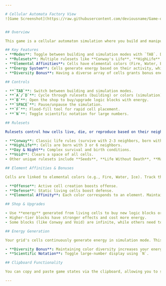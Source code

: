 ```yaml
---

# Cellular Automata Factory View
![Game Screenshot](https://raw.githubusercontent.com/deviousname/Game-of-Life-Factory/main/feedback.png)


## Overview

This game is a cellular automaton simulation where you build and manipulate grids of cells governed by different rulesets. Players can switch between **building** and **simulation** modes, modify rulesets, manage a logic block inventory, generate energy, and unlock upgrades. Cell diversity and elemental affinities unlock powerful bonuses, making strategic design crucial.

## Key Features
- **Modes**: Toggle between building and simulation modes with `TAB`. Design in **building mode**, and see cells come to life in **simulation mode**.
- **Rulesets**: Multiple rulesets like **Conway's Life**, **HighLife**, and **Replicator** define cell behavior. Customize and upgrade rulesets for stronger effects.
- **Elemental Affinities**: Cells have elemental colors (Fire, Water, Bio, etc.), and their balance grants bonuses. Track **offense** (new cells) and **defense** (static cells) for strategic gains.
- **Energy System**: Cells generate energy based on their activity, which you can use to buy new blocks or upgrade existing ones.
- **Diversity Bonus**: Having a diverse array of cells grants bonus energy. A well-balanced grid is key to maximizing your efficiency.

## Controls

- **`TAB`**: Switch between building and simulation modes.
- **`A`/`D`**: Cycle through rulesets (building) or colors (simulation).
- **`B`**: Open the shop to buy/upgrade logic blocks with energy.
- **`SPACE`**: Pause/unpause the simulation.
- **`F`**: Flood-fill tool for rapid cell placement.
- **`N`**: Toggle scientific notation for large numbers.

## Rulesets

Rulesets control how cells live, die, or reproduce based on their neighbors:

- **Conway**: Classic life rules (survive with 2-3 neighbors, born with 3).
- **HighLife**: Cells are born with 3 or 6 neighbors.
- **Day & Night**: Complex survival and birth conditions.
- **Void**: Clears a space of all cells.
- Other unique rulesets include **Seeds**, **Life Without Death**, **Maze**, **Gnarl**, and **Replicator**.

## Element Affinities & Bonuses

Cells are linked to elemental colors (e.g., Fire, Water, Ice). Track these affinities to gain energy bonuses. Diverse or balanced cell arrangements grant extra energy through a **diversity bonus**.

- **Offense**: Active cell creation boosts offense.
- **Defense**: Static living cells boost defense.
- **Elemental Affinity**: Each color corresponds to an element. Maintaining a mix of elemental cells increases your bonus.

## Shop & Upgrades

- Use **energy** generated from living cells to buy new logic blocks or upgrade existing ones.
- Higher-tier blocks have stronger effects and cost more energy.
- Some blocks (like Conway and Void) are infinite, while others need to be purchased.

## Energy Generation

Your grid's cells continuously generate energy in simulation mode. This energy can be spent in the shop to expand or upgrade your inventory.

- **Diversity Bonus**: Maintaining color diversity increases your energy output.
- **Scientific Notation**: Toggle large-number display using `N`.

## Clipboard Functionality

You can copy and paste game states via the clipboard, allowing you to save your progress or share designs with others.

---
```

